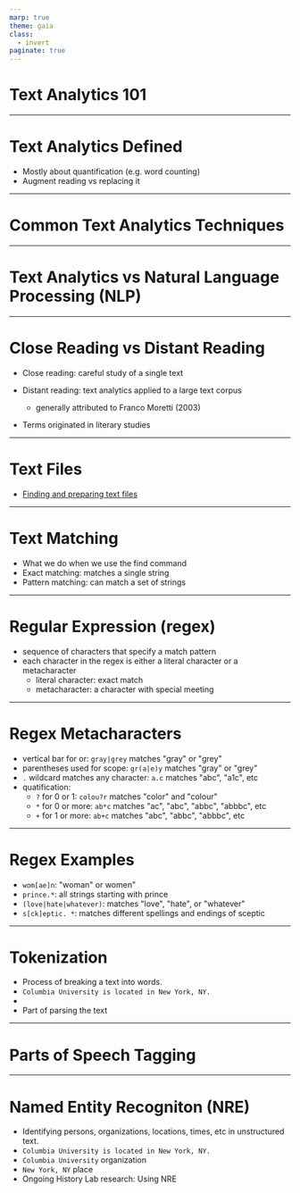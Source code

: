 ```yaml
---
marp: true
theme: gaia
class:
  - invert
paginate: true
---
```

<!-- _class: lead -->
# Text Analytics 101
---
# Text Analytics Defined
* Mostly about quantification (e.g. word counting)
* Augment reading vs replacing it        
---
# Common Text Analytics Techniques
---
# Text Analytics vs Natural Language Processing (NLP)


---
# Close Reading vs Distant Reading
* Close reading: careful study of a single text

* Distant reading: text analytics applied to a large text corpus
  * generally attributed to Franco Moretti (2003)

* Terms originated in literary studies 

---
# Text Files
* [Finding and preparing text files](https://voyanttools.github.io/hermeneutica/finding-preparing-text.htm)

---
# Text Matching
* What we do when we use the find command
* Exact matching: matches a single string
* Pattern matching: can match a set of strings
---
# Regular Expression (regex)
* sequence of characters that specify a match pattern
* each character in the regex is either a literal character or a metacharacter
  * literal character: exact match
  * metacharacter: a character with special meeting
---
# Regex Metacharacters
*  vertical bar for or: `gray|grey` matches "gray" or "grey"
*  parentheses used for scope: `gr(a|e)y` matches "gray" or "grey"
*  `.` wildcard matches any character: `a.c` matches "abc", "a1c", etc
*  quatification:
    *  `?` for 0 or 1: `colou?r` matches "color" and "colour"
    *  `*` for 0 or more: `ab*c` matches "ac", "abc", "abbc", "abbbc", etc
    *  `+` for 1 or more: `ab+c` matches "abc", "abbc", "abbbc", etc
---
# Regex Examples
* `wom[ae]n`: "woman" or women"
* `prince.*`: all strings starting with prince
* `(love|hate|whatever)`: matches "love", "hate", or "whatever"
* `s[ck]eptic. *`: matches different spellings and endings of sceptic
--- 
# Tokenization
* Process of breaking a text into words.
* `Columbia University is located in New York, NY.`
* 
* Part of parsing the text
---
# Parts of Speech Tagging
---
# Named Entity Recogniton (NRE)
* Identifying persons, organizations, locations, times, etc in unstructured text.
* `Columbia University is located in New York, NY.`
* `Columbia University` organization
* `New York, NY` place
* Ongoing History Lab research: Using NRE  